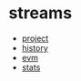 # streams

- [project](./project/README.md)
- [history](./history/README.md)
- [evm](./evm/README.md)
- [stats](./stats/README.md)

